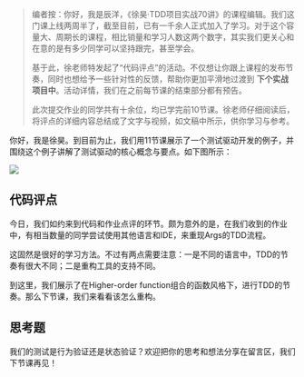 > 编者按：你好，我是辰洋，《徐昊·TDD项目实战70讲》的课程编辑。我们这门课上线两周半了，截至目前，已有一千余人正式加入了学习。对于这个容量大、周期长的课程，相比销量和学习人数这两个数字，其实我们更关心和在意的是有多少同学可以坚持跟完，甚至学会。
>
> 基于此，徐老师特发起了“代码评点”的活动。不仅想让你跟上课程的发布节奏，同时也想给予一些针对性的反馈，帮助你更加平滑地过渡到 **下个实战项目中**。活动详情，我们在之前每节课的结束部分都有预告。
>
> 此次提交作业的同学共有十余位，均已学完前10节课。徐老师仔细阅读后，将评点的详细内容总结成了文字与视频，如文稿中所示，供你学习与参考。

你好，我是徐昊。到目前为止，我们用11节课展示了一个测试驱动开发的例子，并围绕这个例子讲解了测试驱动的核心概念与要点。如下图所示：

![](https://static001.geekbang.org/resource/image/1y/cf/1yye9ba1e213355e1c1d7ba5a7497ccf.jpg?wh=2062x1370)

## 代码评点

今日，我们如约来到代码和作业点评的环节。颇为意外的是，在我们收到的作业中，有相当数量的同学尝试使用其他语言和IDE，来重现Args的TDD流程。

这固然是很好的学习方法。不过有两点需要注意：一是不同的语言中，TDD的节奏有很大不同；二是重构工具的支持不同。

到这里，我们展示了在Higher-order function组合的函数风格下，进行TDD的节奏。那么下节课，我们来看看该怎么重构。

## 思考题

我们的测试是行为验证还是状态验证？欢迎把你的思考和想法分享在留言区，我们下节课再见！